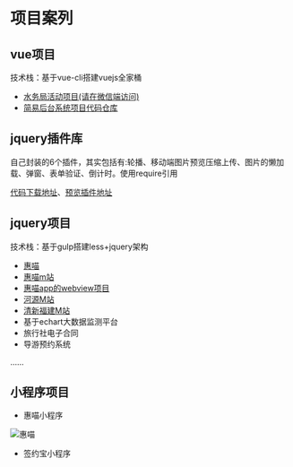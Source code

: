 # 项目案列
## vue项目
技术栈：基于vue-cli搭建vuejs全家桶
+ [水务局活动项目(请在微信端访问)](http://cdnvideo.dashenw.cn/river/h5-water/dist/index.html)
+ [简易后台系统](http://lktop.coding.me/project/vue-admin/dist)[项目代码仓库](https://github.com/ymblog/vue-admin-template)

## jquery插件库
自己封装的6个插件，其实包括有:轮播、移动端图片预览压缩上传、图片的懒加载、弹窗、表单验证、倒计时。使用require引用

[代码下载地址](https://github.com/ymblog/plugin)、[预览插件地址](https://ymblog.github.io/plugin/)

## jquery项目
技术栈：基于gulp搭建less+jquery架构
+ [惠喵](http://www.huim.com/)
+ [惠喵m站](http://m.huim.com/)
+ [惠喵app的webview项目](https://android.myapp.com/myapp/detail.htm?apkName=com.liuzhuni.lzn)
+ [河源M站](http://info.hyta.gov.cn/h5/index)
+ [清新福建M站](http://www.fjta.com/h5/city)
+ 基于echart大数据监测平台
+ 旅行社电子合同
+ 导游预约系统

……

## 小程序项目
+ 惠喵小程序

![惠喵](http://img.91ud.com/Fh2PezITWW3ZsgpdYafE37hJAss6/256)

+ 签约宝小程序